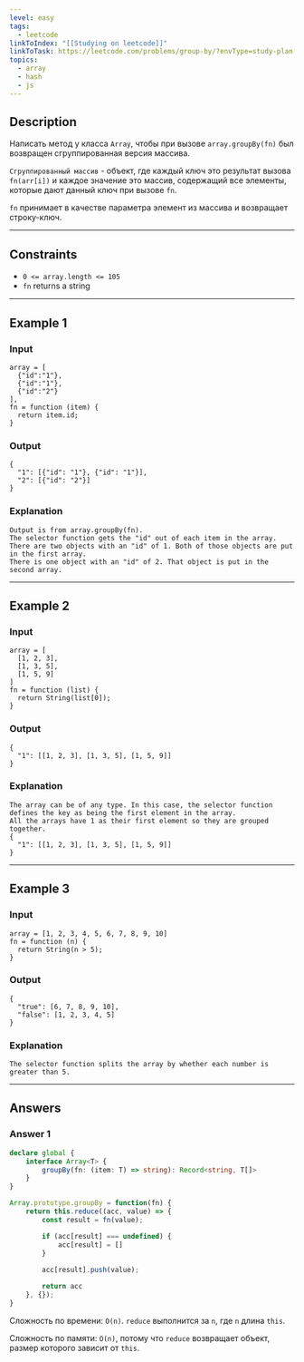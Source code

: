 ```yaml
---
level: easy
tags:
  - leetcode
linkToIndex: "[[Studying on leetcode]]"
linkToTask: https://leetcode.com/problems/group-by/?envType=study-plan-v2&envId=30-days-of-javascript
topics:
  - array
  - hash
  - js
---
```

## Description

Написать метод у класса `Array`, чтобы при вызове `array.groupBy(fn)` был возвращен сгруппированная версия массива.

`Сгруппированный массив` - объект, где каждый ключ это результат вызова `fn(arr[i])` и каждое значение это массив, содержащий все элементы, которые дают данный ключ при вызове `fn`.

`fn` принимает в качестве параметра элемент из массива и возвращает строку-ключ.

---
## Constraints

- `0 <= array.length <= 105`
- `fn` returns a string

---
## Example 1

### Input

```
array = [
  {"id":"1"},
  {"id":"1"},
  {"id":"2"}
], 
fn = function (item) { 
  return item.id; 
}
```
### Output

```
{ 
  "1": [{"id": "1"}, {"id": "1"}],   
  "2": [{"id": "2"}] 
}
```
### Explanation

```
Output is from array.groupBy(fn).
The selector function gets the "id" out of each item in the array.
There are two objects with an "id" of 1. Both of those objects are put in the first array.
There is one object with an "id" of 2. That object is put in the second array.
```

---
## Example 2

### Input

```
array = [
  [1, 2, 3],
  [1, 3, 5],
  [1, 5, 9]
]
fn = function (list) { 
  return String(list[0]); 
}
```
### Output

```
{ 
  "1": [[1, 2, 3], [1, 3, 5], [1, 5, 9]] 
}
```
### Explanation

```
The array can be of any type. In this case, the selector function defines the key as being the first element in the array. 
All the arrays have 1 as their first element so they are grouped together.
{
  "1": [[1, 2, 3], [1, 3, 5], [1, 5, 9]]
}
```

---
## Example 3

### Input

```
array = [1, 2, 3, 4, 5, 6, 7, 8, 9, 10]
fn = function (n) { 
  return String(n > 5);
}
```
### Output

```
{
  "true": [6, 7, 8, 9, 10],
  "false": [1, 2, 3, 4, 5]
}
```
### Explanation

```
The selector function splits the array by whether each number is greater than 5.
```

---
## Answers

### Answer 1

```typescript
declare global {
    interface Array<T> {
        groupBy(fn: (item: T) => string): Record<string, T[]>
    }
}

Array.prototype.groupBy = function(fn) {
    return this.reduce((acc, value) => {
        const result = fn(value);

        if (acc[result] === undefined) {
            acc[result] = []
        }
        
        acc[result].push(value);

        return acc
    }, {});
}
```

Сложность по времени: `O(n)`. `reduce` выполнится за `n`, где `n` длина `this`.

Сложность по памяти: `O(n)`, потому что `reduce` возвращает объект, размер которого зависит от `this`.